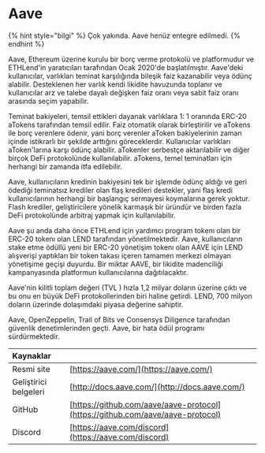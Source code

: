 # Aave

{% hint style="bilgi" %}
Çok yakında. Aave henüz entegre edilmedi.
{% endhint %}

Aave, Ethereum üzerine kurulu bir borç verme protokolü ve platformudur ve ETHLend'in yaratıcıları tarafından Ocak 2020'de başlatılmıştır. Aave'deki kullanıcılar, varlıkları teminat karşılığında bileşik faiz kazanabilir veya ödünç alabilir. Desteklenen her varlık kendi likidite havuzunda toplanır ve kullanıcılar arz ve talebe dayalı değişken faiz oranı veya sabit faiz oranı arasında seçim yapabilir.

Teminat bakiyeleri, temsil ettikleri dayanak varlıklara 1: 1 oranında ERC-20 aTokens tarafından temsil edilir. Faiz otomatik olarak birleştirilir ve aTokens ile borç verenlere ödenir, yani borç verenler aToken bakiyelerinin zaman içinde istikrarlı bir şekilde arttığını göreceklerdir. Kullanıcılar varlıkları aToken'larına karşı ödünç alabilir. aTokenler serbestçe aktarılabilir ve diğer birçok DeFi protokolünde kullanılabilir. aTokens, temel teminatları için herhangi bir zamanda itfa edilebilir.

Aave, kullanıcıların kredinin bakiyesini tek bir işlemde ödünç aldığı ve geri ödediği teminatsız krediler olan flaş kredileri destekler, yani flaş kredi kullanıcılarının herhangi bir başlangıç sermayesi koymalarına gerek yoktur. Flash krediler, geliştiricilere yönelik karmaşık bir üründür ve birden fazla DeFi protokolünde arbitraj yapmak için kullanılabilir.

Aave şu anda daha önce ETHLend için yardımcı program tokenı olan bir ERC-20 tokenı olan LEND tarafından yönetilmektedir. Aave, kullanıcıların stake etme ödüllü yeni bir ERC-20 yönetişim tokenı olan AAVE için LEND alışverişi yaptıkları bir token takası içeren tamamen merkezi olmayan yönetişime geçişi duyurdu. Bir miktar AAVE, bir likidite madenciliği kampanyasında platformun kullanıcılarına dağıtılacaktır.

Aave'nin kilitli toplam değeri (TVL \) hızla 1,2 milyar doların üzerine çıktı ve bu onu en büyük DeFi protokollerinden biri haline getirdi. LEND, 700 milyon doların üzerinde dolaşımdaki piyasa değerine sahiptir.

Aave, OpenZeppelin, Trail of Bits ve Consensys Diligence tarafından güvenlik denetimlerinden geçti. Aave, bir hata ödül programı sürdürmektedir.

| Kaynaklar             |                                                                                |
|:--------------------- |:------------------------------------------------------------------------------ |
| Resmi site            | [https://aave.com/](https://aave.com/)                                         |
| Geliştirici belgeleri | [http://docs.aave.com/](http://docs.aave.com/)                                 |
| GitHub                | [https://github.com/aave/aave-protocol](https://github.com/aave/aave-protocol) |
| Discord               | [https://aave.com/discord](https://aave.com/discord)                           |


